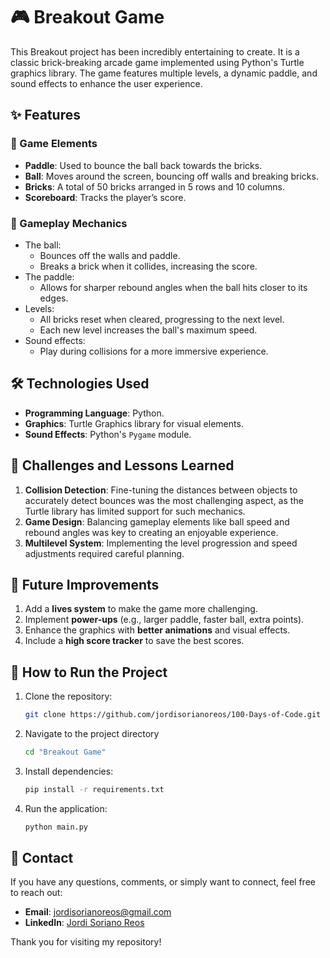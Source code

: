 # 🎮 Breakout Game

This Breakout project has been incredibly entertaining to create. It is a classic brick-breaking arcade game implemented using Python's Turtle graphics library. The game features multiple levels, a dynamic paddle, and sound effects to enhance the user experience.

## ✨ Features

### 🧱 Game Elements
- **Paddle**: Used to bounce the ball back towards the bricks.
- **Ball**: Moves around the screen, bouncing off walls and breaking bricks.
- **Bricks**: A total of 50 bricks arranged in 5 rows and 10 columns.
- **Scoreboard**: Tracks the player’s score.

### 🎯 Gameplay Mechanics
- The ball:
  - Bounces off the walls and paddle.
  - Breaks a brick when it collides, increasing the score.
- The paddle:
  - Allows for sharper rebound angles when the ball hits closer to its edges.
- Levels:
  - All bricks reset when cleared, progressing to the next level.
  - Each new level increases the ball's maximum speed.
- Sound effects:
  - Play during collisions for a more immersive experience.

## 🛠️ Technologies Used
- **Programming Language**: Python.
- **Graphics**: Turtle Graphics library for visual elements.
- **Sound Effects**: Python's `Pygame` module.

## 🚀 Challenges and Lessons Learned
1. **Collision Detection**: Fine-tuning the distances between objects to accurately detect bounces was the most challenging aspect, as the Turtle library has limited support for such mechanics.
2. **Game Design**: Balancing gameplay elements like ball speed and rebound angles was key to creating an enjoyable experience.
3. **Multilevel System**: Implementing the level progression and speed adjustments required careful planning.

## 📝 Future Improvements
1. Add a **lives system** to make the game more challenging.
2. Implement **power-ups** (e.g., larger paddle, faster ball, extra points).
3. Enhance the graphics with **better animations** and visual effects.
4. Include a **high score tracker** to save the best scores.

## 📂 How to Run the Project
1. Clone the repository:
   ```bash
   git clone https://github.com/jordisorianoreos/100-Days-of-Code.git
   ```
2. Navigate to the project directory
   ```bash
   cd "Breakout Game"
   ```
3. Install dependencies:
   ```bash
   pip install -r requirements.txt
   ```
4. Run the application:
   ```bash
   python main.py
   ```

## 📧 Contact

If you have any questions, comments, or simply want to connect, feel free to reach out:

- **Email**: [jordisorianoreos@gmail.com](mailto:jordisorianoreos@gmail.com)
- **LinkedIn**: [Jordi Soriano Reos](https://www.linkedin.com/in/jordi-soriano-reos/)

Thank you for visiting my repository!
